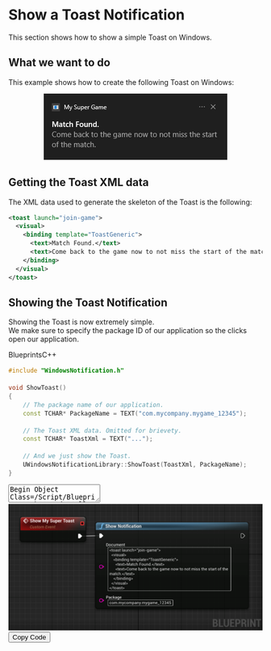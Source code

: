 # Show a Toast Notification
This section shows how to show a simple Toast on Windows.

## What we want to do
This example shows how to create the following Toast on Windows:

<div style="text-align:center">
<img src="_images/SimpleNotification.png" alt="">
</div>

## Getting the Toast XML data
The XML data used to generate the skeleton of the Toast is the following:
```xml
<toast launch="join-game">
  <visual>
    <binding template="ToastGeneric">
      <text>Match Found.</text>
	  <text>Come back to the game now to not miss the start of the match</text>
	</binding>
  </visual>
</toast>
```

## Showing the Toast Notification
Showing the Toast is now extremely simple.  
We make sure to specify the package ID of our application so the clicks open our application.

<div class="code-switcher show-cpp-true">
<div class="switcher" >
<span class="sw-bp" onclick="switchBp()">Blueprints</span><span class="sw-cpp" onclick="switchCpp()">C++</span>
</div>
<div class="cpp">

```cpp
#include "WindowsNotification.h"

void ShowToast()
{
	// The package name of our application.
	const TCHAR* PackageName = TEXT("com.mycompany.mygame_12345");
	
	// The Toast XML data. Omitted for brievety.
	const TCHAR* ToastXml = TEXT("...");
	
	// And we just show the Toast.
	UWindowsNotificationLibrary::ShowToast(ToastXml, PackageName);
}
```

</div>
<div class="bp">
<div class="bpcode">
<textarea readonly>
Begin Object Class=/Script/BlueprintGraph.K2Node_CallFunction Name="K2Node_CallFunction_0"
   FunctionReference=(MemberParent=Class'"/Script/WindowsNotification.WindowsNotificationLibrary"',MemberName="ShowNotification")
   NodePosX=-128
   NodePosY=-96
   NodeGuid=A7AA7EA044C0C7BE0CE864ACF0421CD8
   CustomProperties Pin (PinId=0B0DDCC8404C931338F93288A66D3108,PinName="execute",PinToolTip="\nExec",PinType.PinCategory="exec",PinType.PinSubCategory="",PinType.PinSubCategoryObject=None,PinType.PinSubCategoryMemberReference=(),PinType.PinValueType=(),PinType.ContainerType=None,PinType.bIsReference=False,PinType.bIsConst=False,PinType.bIsWeakPointer=False,PinType.bIsUObjectWrapper=False,LinkedTo=(K2Node_CustomEvent_0 31A648594AF215B6894C50BB6BBDD3A2,),PersistentGuid=00000000000000000000000000000000,bHidden=False,bNotConnectable=False,bDefaultValueIsReadOnly=False,bDefaultValueIsIgnored=False,bAdvancedView=False,bOrphanedPin=False,)
   CustomProperties Pin (PinId=D0C498724E5D257CBDA8F5B0B46952BB,PinName="then",PinToolTip="\nExec",Direction="EGPD_Output",PinType.PinCategory="exec",PinType.PinSubCategory="",PinType.PinSubCategoryObject=None,PinType.PinSubCategoryMemberReference=(),PinType.PinValueType=(),PinType.ContainerType=None,PinType.bIsReference=False,PinType.bIsConst=False,PinType.bIsWeakPointer=False,PinType.bIsUObjectWrapper=False,PersistentGuid=00000000000000000000000000000000,bHidden=False,bNotConnectable=False,bDefaultValueIsReadOnly=False,bDefaultValueIsIgnored=False,bAdvancedView=False,bOrphanedPin=False,)
   CustomProperties Pin (PinId=D0B7E8834ABD989E8C1B26BBE80AA3E7,PinName="self",PinFriendlyName=NSLOCTEXT("K2Node", "Target", "Target"),PinToolTip="Target\nWindows Notification Library Object Reference",PinType.PinCategory="object",PinType.PinSubCategory="",PinType.PinSubCategoryObject=Class'"/Script/WindowsNotification.WindowsNotificationLibrary"',PinType.PinSubCategoryMemberReference=(),PinType.PinValueType=(),PinType.ContainerType=None,PinType.bIsReference=False,PinType.bIsConst=False,PinType.bIsWeakPointer=False,PinType.bIsUObjectWrapper=False,DefaultObject="/Script/WindowsNotification.Default__WindowsNotificationLibrary",PersistentGuid=00000000000000000000000000000000,bHidden=True,bNotConnectable=False,bDefaultValueIsReadOnly=False,bDefaultValueIsIgnored=False,bAdvancedView=False,bOrphanedPin=False,)
   CustomProperties Pin (PinId=A529C5FC47C433E552A63B91565DC420,PinName="Document",PinToolTip="Document\nString\n\nThe XML document representing the notification.",PinType.PinCategory="string",PinType.PinSubCategory="",PinType.PinSubCategoryObject=None,PinType.PinSubCategoryMemberReference=(),PinType.PinValueType=(),PinType.ContainerType=None,PinType.bIsReference=False,PinType.bIsConst=False,PinType.bIsWeakPointer=False,PinType.bIsUObjectWrapper=False,DefaultValue="<toast launch=\"join-game\">\r\n  <visual>\r\n    <binding template=\"ToastGeneric\">\r\n      <text>Match Found.</text>\r\n\t  <text>Come back to the game now to not miss the start of the match.</text>\r\n\t</binding>\r\n  </visual>\r\n</toast>",PersistentGuid=00000000000000000000000000000000,bHidden=False,bNotConnectable=False,bDefaultValueIsReadOnly=False,bDefaultValueIsIgnored=False,bAdvancedView=False,bOrphanedPin=False,)
   CustomProperties Pin (PinId=F9E3820E4D2B4B47E3DF10AC85FEBDE5,PinName="Package",PinToolTip="Package\nString\n\nThe package name of the application linked to the notification.",PinType.PinCategory="string",PinType.PinSubCategory="",PinType.PinSubCategoryObject=None,PinType.PinSubCategoryMemberReference=(),PinType.PinValueType=(),PinType.ContainerType=None,PinType.bIsReference=False,PinType.bIsConst=False,PinType.bIsWeakPointer=False,PinType.bIsUObjectWrapper=False,DefaultValue="com.mycompany.mygame_12345",PersistentGuid=00000000000000000000000000000000,bHidden=False,bNotConnectable=False,bDefaultValueIsReadOnly=False,bDefaultValueIsIgnored=False,bAdvancedView=False,bOrphanedPin=False,)
End Object
Begin Object Class=/Script/BlueprintGraph.K2Node_CustomEvent Name="K2Node_CustomEvent_0"
   CustomFunctionName="Show My Super Toast"
   NodePosX=-352
   NodePosY=-112
   NodeGuid=9BD9C8FE49E17DEDE17202847E2A29E4
   CustomProperties Pin (PinId=97817AFB49F19AE5FD7E2082DC8A128B,PinName="OutputDelegate",Direction="EGPD_Output",PinType.PinCategory="delegate",PinType.PinSubCategory="",PinType.PinSubCategoryObject=None,PinType.PinSubCategoryMemberReference=(MemberParent=BlueprintGeneratedClass'"/Game/DemoActor.DemoActor_C"',MemberName="Show My Super Toast",MemberGuid=9BD9C8FE49E17DEDE17202847E2A29E4),PinType.PinValueType=(),PinType.ContainerType=None,PinType.bIsReference=False,PinType.bIsConst=False,PinType.bIsWeakPointer=False,PinType.bIsUObjectWrapper=False,PersistentGuid=00000000000000000000000000000000,bHidden=False,bNotConnectable=False,bDefaultValueIsReadOnly=False,bDefaultValueIsIgnored=False,bAdvancedView=False,bOrphanedPin=False,)
   CustomProperties Pin (PinId=31A648594AF215B6894C50BB6BBDD3A2,PinName="then",Direction="EGPD_Output",PinType.PinCategory="exec",PinType.PinSubCategory="",PinType.PinSubCategoryObject=None,PinType.PinSubCategoryMemberReference=(),PinType.PinValueType=(),PinType.ContainerType=None,PinType.bIsReference=False,PinType.bIsConst=False,PinType.bIsWeakPointer=False,PinType.bIsUObjectWrapper=False,LinkedTo=(K2Node_CallFunction_0 0B0DDCC8404C931338F93288A66D3108,),PersistentGuid=00000000000000000000000000000000,bHidden=False,bNotConnectable=False,bDefaultValueIsReadOnly=False,bDefaultValueIsIgnored=False,bAdvancedView=False,bOrphanedPin=False,)
End Object
</textarea>
<img src="_images/SimpleToastBp.png"/>
<button onclick="copyBlueprintCode(this)">Copy Code</button>
</div>
</div>
</div>
<script>
setTimeout(() => {
	bShowCPP = !JSON.parse(getCookie('bShowCPP'));
	switchCode();
}, 0);
</script>
